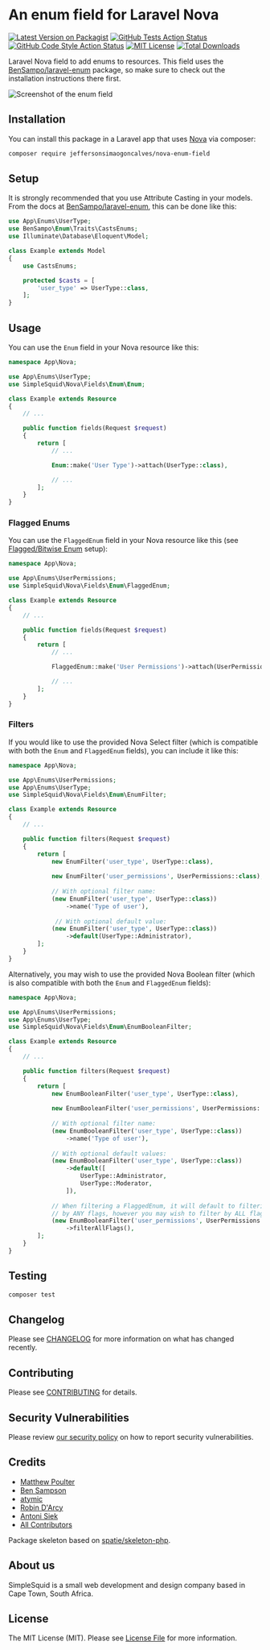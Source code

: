 # An enum field for Laravel Nova

[![Latest Version on Packagist](https://img.shields.io/packagist/v/simplesquid/nova-enum-field.svg?style=flat-square)](https://packagist.org/packages/simplesquid/nova-enum-field)
[![GitHub Tests Action Status](https://img.shields.io/github/workflow/status/simplesquid/nova-enum-field/Run%20tests?label=tests)](https://github.com/simplesquid/nova-enum-field/actions?query=workflow%3A"Run+tests"+branch%3Amain)
[![GitHub Code Style Action Status](https://img.shields.io/github/workflow/status/simplesquid/nova-enum-field/Check%20&%20fix%20styling?label=code%20style)](https://github.com/simplesquid/nova-enum-field/actions?query=workflow%3A"Check+%26+fix+styling"+branch%3Amain)
[![MIT License](https://img.shields.io/badge/license-MIT-brightgreen.svg?style=flat-square)](LICENSE.md)
[![Total Downloads](https://img.shields.io/packagist/dt/simplesquid/nova-enum-field.svg?style=flat-square)](https://packagist.org/packages/simplesquid/nova-enum-field)

Laravel Nova field to add enums to resources. This field uses the [BenSampo/laravel-enum](https://github.com/BenSampo/laravel-enum) package, so make sure to check out the installation instructions there first.

![Screenshot of the enum field](https://github.com/simplesquid/nova-enum-field/raw/main/docs/screenshot.png)

## Installation

You can install this package in a Laravel app that uses [Nova](https://nova.laravel.com) via composer:

```bash
composer require jeffersonsimaogoncalves/nova-enum-field
```

## Setup

It is strongly recommended that you use Attribute Casting in your models. From the docs at [BenSampo/laravel-enum](https://github.com/BenSampo/laravel-enum#attribute-casting), this can be done like this:

```php
use App\Enums\UserType;
use BenSampo\Enum\Traits\CastsEnums;
use Illuminate\Database\Eloquent\Model;

class Example extends Model
{
    use CastsEnums;

    protected $casts = [
        'user_type' => UserType::class,
    ];
}
```

## Usage

You can use the `Enum` field in your Nova resource like this:

```php
namespace App\Nova;

use App\Enums\UserType;
use SimpleSquid\Nova\Fields\Enum\Enum;

class Example extends Resource
{
    // ...

    public function fields(Request $request)
    {
        return [
            // ...

            Enum::make('User Type')->attach(UserType::class),

            // ...
        ];
    }
}
```

### Flagged Enums

You can use the `FlaggedEnum` field in your Nova resource like this (see [Flagged/Bitwise Enum](https://github.com/BenSampo/laravel-enum#flaggedbitwise-enum) setup):

```php
namespace App\Nova;

use App\Enums\UserPermissions;
use SimpleSquid\Nova\Fields\Enum\FlaggedEnum;

class Example extends Resource
{
    // ...

    public function fields(Request $request)
    {
        return [
            // ...

            FlaggedEnum::make('User Permissions')->attach(UserPermissions::class),

            // ...
        ];
    }
}
```

### Filters

If you would like to use the provided Nova Select filter (which is compatible with both the `Enum` and `FlaggedEnum` fields), you can include it like this:

```php
namespace App\Nova;

use App\Enums\UserPermissions;
use App\Enums\UserType;
use SimpleSquid\Nova\Fields\Enum\EnumFilter;

class Example extends Resource
{
    // ...

    public function filters(Request $request)
    {
        return [
            new EnumFilter('user_type', UserType::class),
            
            new EnumFilter('user_permissions', UserPermissions::class),
            
            // With optional filter name:
            (new EnumFilter('user_type', UserType::class))
                ->name('Type of user'),
                
             // With optional default value:
            (new EnumFilter('user_type', UserType::class))
                ->default(UserType::Administrator),
        ];
    }
}
```

Alternatively, you may wish to use the provided Nova Boolean filter (which is also compatible with both the `Enum` and `FlaggedEnum` fields):

```php
namespace App\Nova;

use App\Enums\UserPermissions;
use App\Enums\UserType;
use SimpleSquid\Nova\Fields\Enum\EnumBooleanFilter;

class Example extends Resource
{
    // ...

    public function filters(Request $request)
    {
        return [
            new EnumBooleanFilter('user_type', UserType::class),
            
            new EnumBooleanFilter('user_permissions', UserPermissions::class),
            
            // With optional filter name:
            (new EnumBooleanFilter('user_type', UserType::class))
                ->name('Type of user'),
                
            // With optional default values:
            (new EnumBooleanFilter('user_type', UserType::class))
                ->default([
                    UserType::Administrator,
                    UserType::Moderator,
                ]),
            
            // When filtering a FlaggedEnum, it will default to filtering
            // by ANY flags, however you may wish to filter by ALL flags:
            (new EnumBooleanFilter('user_permissions', UserPermissions::class))
                ->filterAllFlags(),
        ];
    }
}
```

## Testing

``` bash
composer test
```

## Changelog

Please see [CHANGELOG](CHANGELOG.md) for more information on what has changed recently.

## Contributing

Please see [CONTRIBUTING](.github/CONTRIBUTING.md) for details.

## Security Vulnerabilities

Please review [our security policy](../../security/policy) on how to report security vulnerabilities.

## Credits

- [Matthew Poulter](https://github.com/mdpoulter)
- [Ben Sampson](https://github.com/BenSampo)
- [atymic](https://github.com/atymic)
- [Robin D'Arcy](https://github.com/rdarcy1)
- [Antoni Siek](https://github.com/ImJustToNy)
- [All Contributors](../../contributors)

Package skeleton based on [spatie/skeleton-php](https://github.com/spatie/skeleton-php).

## About us

SimpleSquid is a small web development and design company based in Cape Town, South Africa.

## License

The MIT License (MIT). Please see [License File](LICENSE.md) for more information.
